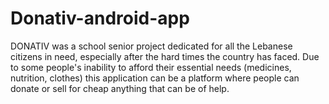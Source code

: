 # Donativ-android-app

DONATIV was a school senior project dedicated for all the Lebanese citizens in need, especially after the hard times the country has faced. 
Due to some people's inability to afford their essential needs (medicines, nutrition, clothes) this application can be a platform where people can
donate or sell for cheap anything that can be of help.
